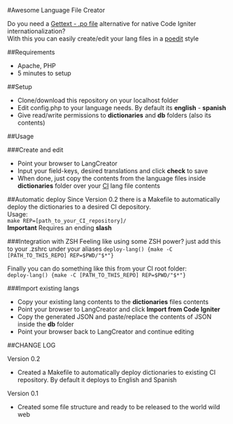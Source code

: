 #Awesome Language File Creator

Do you need a [Gettext - .po file](http://en.wikipedia.org/wiki/Gettext) alternative for native Code Igniter internationalization?  
With this you can easily create/edit your lang files in a [poedit](http://www.poedit.net/) style

##Requirements
* Apache, PHP
* 5 minutes to setup 

##Setup
* Clone/download this repository on your localhost folder
* Edit config.php to your language needs. By default its **english** - **spanish**
* Give read/write permissions to **dictionaries** and **db** folders (also its contents)

##Usage

###Create and edit
* Point your browser to LangCreator
* Input your field-keys, desired translations and click **check** to save
* When done, just copy the contents from the language files inside **dictionaries** folder over your [CI](http://ellislab.com/codeigniter) lang file contents

##Automatic deploy
Since Version 0.2 there is a Makefile to automatically deploy the dictionaries to a desired CI depository.  
Usage:  
```make REP=[path_to_your_CI_repository]/```  
**Important** Requires an ending **slash**  

###Integration with ZSH
Feeling like using some ZSH power? just add this to your .zshrc under your aliases
```deploy-lang() {make -C [PATH_TO_THIS_REPO] REP=$PWD/"$*"}```  
  
Finally you can do something like this from your CI root folder:  
```deploy-lang() {make -C [PATH_TO_THIS_REPO] REP=$PWD/"$*"}```  

###Import existing langs
* Copy your existing lang contents to the **dictionaries** files contents
* Point your browser to LangCreator and click **Import from Code Igniter**
* Copy the generated JSON and paste/replace the contents of JSON inside the **db** folder
* Point your browser back to LangCreator and continue editing


##CHANGE LOG
  
Version 0.2  
* Created a Makefile to automatically deploy dictionaries to existing CI repository. By default it deploys to English and Spanish

Version 0.1  
* Created some file structure and ready to be released to the world wild web